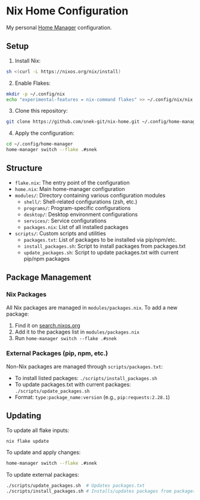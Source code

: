 # Nix Home Configuration

My personal [Home Manager](https://github.com/nix-community/home-manager) configuration.

## Setup

1. Install Nix:
```bash
sh <(curl -L https://nixos.org/nix/install)
```

2. Enable Flakes:
```bash
mkdir -p ~/.config/nix
echo "experimental-features = nix-command flakes" >> ~/.config/nix/nix.conf
```

3. Clone this repository:
```bash
git clone https://github.com/snek-git/nix-home.git ~/.config/home-manager
```

4. Apply the configuration:
```bash
cd ~/.config/home-manager
home-manager switch --flake .#snek
```

## Structure

- `flake.nix`: The entry point of the configuration
- `home.nix`: Main home-manager configuration
- `modules/`: Directory containing various configuration modules
  - `shell/`: Shell-related configurations (zsh, etc.)
  - `programs/`: Program-specific configurations
  - `desktop/`: Desktop environment configurations
  - `services/`: Service configurations
  - `packages.nix`: List of all installed packages
- `scripts/`: Custom scripts and utilities
  - `packages.txt`: List of packages to be installed via pip/npm/etc.
  - `install_packages.sh`: Script to install packages from packages.txt
  - `update_packages.sh`: Script to update packages.txt with current pip/npm packages

## Package Management

### Nix Packages
All Nix packages are managed in `modules/packages.nix`. To add a new package:
1. Find it on [search.nixos.org](https://search.nixos.org)
2. Add it to the packages list in `modules/packages.nix`
3. Run `home-manager switch --flake .#snek`

### External Packages (pip, npm, etc.)
Non-Nix packages are managed through `scripts/packages.txt`:
- To install listed packages: `./scripts/install_packages.sh`
- To update packages.txt with current packages: `./scripts/update_packages.sh`
- Format: `type:package_name:version` (e.g., `pip:requests:2.28.1`)

## Updating

To update all flake inputs:
```bash
nix flake update
```

To update and apply changes:
```bash
home-manager switch --flake .#snek
```

To update external packages:
```bash
./scripts/update_packages.sh  # Updates packages.txt
./scripts/install_packages.sh # Installs/updates packages from packages.txt 